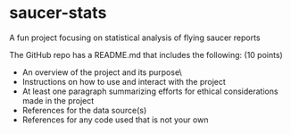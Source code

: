 # saucer-stats
A fun project focusing on statistical analysis of flying saucer reports

The GitHub repo has a README.md that includes the following: (10 points)
- An overview of the project and its purpose\
- Instructions on how to use and interact with the project
- At least one paragraph summarizing efforts for ethical considerations made in the project
- References for the data source(s)
- References for any code used that is not your own
